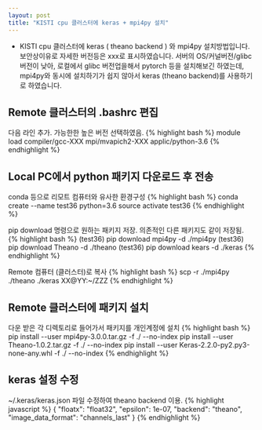 ```yaml
---
layout: post
title: "KISTI cpu 클러스터에 keras + mpi4py 설치"
---
```


* KISTI cpu 클러스터에 keras ( theano backend ) 와 mpi4py 설치방법입니다. 보안상이유로 자세한 버전등은 xxx로 표시하였습니다. 서버의 OS/커널버전/glibc 버전이 낮아, 로컬에서 glibc 버전업을해서 pytorch 등을 설치해보긴 하였는데, mpi4py와 동시에 설치하기가 쉽지 않아서 keras (theano backend)를 사용하기로 하였습니다. 


## Remote 클러스터의 .bashrc 편집
다음 라인 추가. 가능한한 높은 버전 선택하였음.
{% highlight bash %}
module load compiler/gcc-XXX mpi/mvapich2-XXX applic/python-3.6
{% endhighlight %}



## Local PC에서 python 패키지 다운로드 후 전송
conda 등으로 리모트 컴퓨터와 유사한 환경구성
{% highlight bash %}
conda create --name test36 python=3.6
source activate test36
{% endhighlight %}

pip download 명령으로 원하는 패키지 저장. 의존적인 다른 패키지도 같이 저장됨.
{% highlight bash %}
(test36) pip download mpi4py -d ./mpi4py
(test36) pip download Theano -d ./theano
(test36) pip download kears -d ./keras
{% endhighlight %}

Remote 컴퓨터 (클러스터)로 복사
{% highlight bash %}
scp -r ./mpi4py ./theano ./keras XX@YY:~/ZZZ
{% endhighlight %}

## Remote 클러스터에 패키지 설치 
다운 받은 각 디렉토리로 들어가서 패키지를 개인계정에 설치
{% highlight bash %}
pip install --user mpi4py-3.0.0.tar.gz  -f ./ --no-index
pip install --user Theano-1.0.2.tar.gz  -f ./ --no-index
pip install --user Keras-2.2.0-py2.py3-none-any.whl  -f ./ --no-index
{% endhighlight %}

## keras 설정 수정
~/.keras/keras.json 파일 수정하여 theano backend 이용.
{% highlight javascript  %}
{
    "floatx": "float32",
    "epsilon": 1e-07,
    "backend": "theano",
    "image_data_format": "channels_last"
} 
{% endhighlight %}


